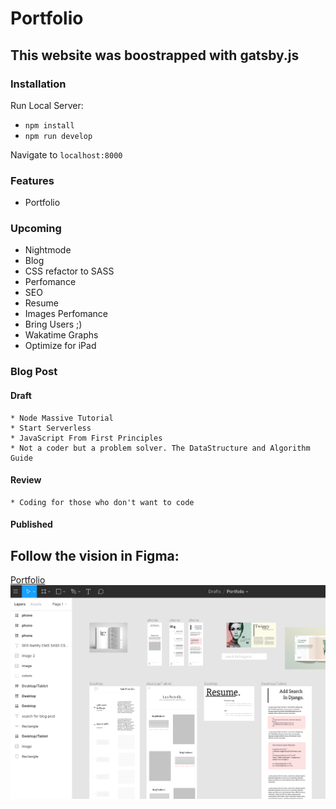 # Portfolio 

## This website was boostrapped with gatsby.js

### Installation 

Run Local Server:

 * `npm install`
 * `npm run develop`

Navigate to `localhost:8000`

### Features
* Portfolio



### Upcoming
* Nightmode
* Blog
* CSS refactor to SASS
* Perfomance
* SEO
* Resume
* Images Perfomance
* Bring Users ;)
* Wakatime Graphs
* Optimize for iPad

### Blog Post

#### Draft
	* Node Massive Tutorial
	* Start Serverless
	* JavaScript From First Principles
	* Not a coder but a problem solver. The DataStructure and Algorithm Guide
#### Review
	* Coding for those who don't want to code

#### Published



## Follow the vision in Figma: 
[Portfolio](https://www.figma.com/file/UnqfhgnDNeTsMvSvTPiTcwkb/Portfolio?node-id=0%3A1)
![](portfolio-design.png)
